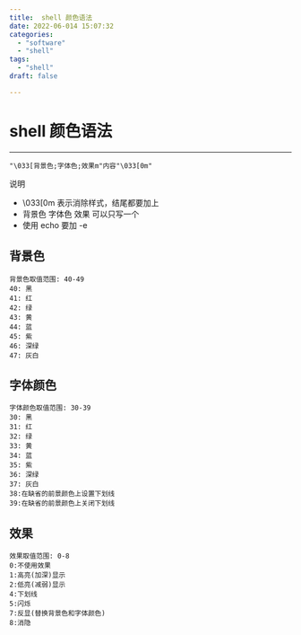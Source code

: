 ```yaml
---
title:  shell 颜色语法
date: 2022-06-014 15:07:32
categories:
  - "software"
  - "shell"
tags:
  - "shell"
draft: false

---
```


# shell 颜色语法

----

```shell
"\033[背景色;字体色;效果m"内容"\033[0m"
```

说明

- \033[0m 表示消除样式，结尾都要加上
- 背景色 字体色 效果 可以只写一个
- 使用 echo  要加 -e

## 背景色

```shell
背景色取值范围: 40-49
40: 黑 
41: 红 
42: 绿 
43: 黄  
44: 蓝 
45: 紫 
46: 深绿 
47: 灰白
```



## 字体颜色

```shell
字体颜色取值范围: 30-39
30: 黑 
31: 红 
32: 绿 
33: 黄  
34: 蓝 
35: 紫 
36: 深绿 
37: 灰白
38:在缺省的前景颜色上设置下划线 
39:在缺省的前景颜色上关闭下划线
```



## 效果

```shell
效果取值范围: 0-8
0:不使用效果
1:高亮(加深)显示
2:低亮(减弱)显示   
4:下划线
5:闪烁
7:反显(替换背景色和字体颜色)
8:消隐
```



